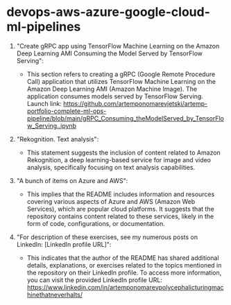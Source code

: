 # devops-aws-azure-google-cloud-ml-pipelines

1. "Create gRPC app using TensorFlow Machine Learning on the Amazon Deep Learning AMI Consuming the Model Served by TensorFlow Serving":
   - This section refers to creating a gRPC (Google Remote Procedure Call) application that utilizes TensorFlow Machine Learning on the Amazon Deep Learning AMI (Amazon Machine Image). The application consumes models served by TensorFlow Serving. Launch link:
https://github.com/artemponomarevjetski/artemp-portfolio-complete-ml-ops-pipeline/blob/main/gRPC_Consuming_theModelServed_by_TensorFlow_Serving..ipynb

2. "Rekognition. Text analysis":
   - This statement suggests the inclusion of content related to Amazon Rekognition, a deep learning-based service for image and video analysis, specifically focusing on text analysis capabilities.

3. "A bunch of items on Azure and AWS":
   - This implies that the README includes information and resources covering various aspects of Azure and AWS (Amazon Web Services), which are popular cloud platforms. It suggests that the repository contains content related to these services, likely in the form of code, configurations, or documentation.

4. "For description of these exercises, see my numerous posts on LinkedIn: [LinkedIn profile URL]":
   - This indicates that the author of the README has shared additional details, explanations, or exercises related to the topics mentioned in the repository on their LinkedIn profile. To access more information, you can visit the provided LinkedIn profile URL: https://www.linkedin.com/in/artemponomarevpolycephalicturingmachinethatneverhalts/
